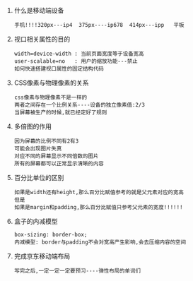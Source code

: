 1. 什么是移动端设备

   ```
   手机!!!!320px---ip4  375px----ip678  414px---ipp   平板
   ```

2. 视口相关属性的目的

   ```
   width=device-width : 当前页面宽度等于设备宽高
   user-scalable=no   : 用户的缩放功能---禁止
   如何快速搭建视口属性的固定结构代码
   ```

3. CSS像素与物理像素的关系

   ```
   css像素与物理像素不是一样的
   两者之间存在一个比例关系----设备的独立像素值:2/3
   当屏幕被生产的时候,就已经定好了规则
   ```

4. 多倍图的作用

   ```
   因为屏幕的比例不同有2有3
   可能会出现图片失真
   对应不同的屏幕显示不同倍数的图片
   所有的屏幕都可以正常显示清晰的内容
   ```

5. 百分比单位的区别

   ```
   如果是width还有height,那么百分比赋值参考的就是父元素对应的宽高
   但是
   如果是margin和padding,那么百分比赋值只参考父元素的宽度!!!!!!
   ```

6. 盒子的内减模型

   ```
   box-sizing: border-box;
   内减模型: border与padding不会对宽高产生影响,会去压缩内容的空间
   ```

7. 完成京东移动端布局

   ```
   写完之后,一定一定一定要预习----弹性布局的单词们
   ```

   